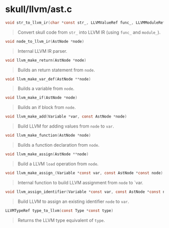 # skull/llvm/ast.c

```c
void str_to_llvm_ir(char *const str_, LLVMValueRef func_, LLVMModuleRef module_)
```

> Convert skull code from `str_` into LLVM IR (using `func_` and `module_`).

```c
void node_to_llvm_ir(AstNode *node)
```

> Internal LLVM IR parser.

```c
void llvm_make_return(AstNode *node)
```

> Builds an return statement from `node`.

```c
void llvm_make_var_def(AstNode **node)
```

> Builds a variable from `node`.

```c
void llvm_make_if(AstNode *node)
```

> Builds an if block from `node`.

```c
void llvm_make_add(Variable *var, const AstNode *node)
```

> Build LLVM for adding values from `node` to `var`.

```c
void llvm_make_function(AstNode *node)
```

> Builds a function declaration from `node`.

```c
void llvm_make_assign(AstNode **node)
```

> Build a LLVM `load` operation from `node`.

```c
void llvm_make_assign_(Variable *const var, const AstNode *const node)
```

> Internal function to build LLVM assignment from `node` to `var.

```c
void llvm_assign_identifier(Variable *const var, const AstNode *const node)
```

> Build LLVM to assign an existing identifier `node` to `var`.

```c
LLVMTypeRef type_to_llvm(const Type *const type)
```

> Returns the LLVM type equivalent of `type`.


